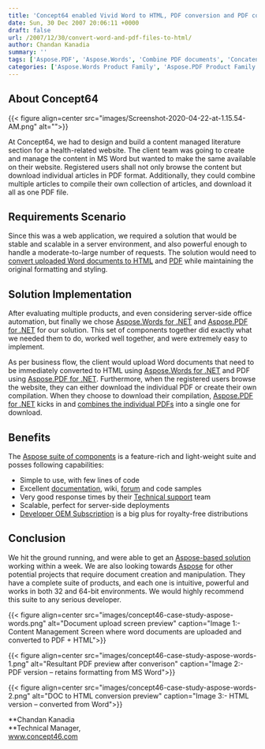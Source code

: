 ```yaml
---
title: 'Concept64 enabled Vivid Word to HTML, PDF conversion and PDF concatenation features using Aspose APIs'
date: Sun, 30 Dec 2007 20:06:11 +0000
draft: false
url: /2007/12/30/convert-word-and-pdf-files-to-html/
author: Chandan Kanadia
summary: ''
tags: ['Aspose.PDF', 'Aspose.Words', 'Combine PDF documents', 'Concatenate PDF files', 'Concatenate PDF files using Aspose.PDF for .NET', 'Convert DOC to PDF using Aspose.Words for .NET', 'Convert MS Word files to HTML format', 'DOC to HTML conversion APIs', 'DOC to PDF conversion', 'DOC to PDF conversion APIs', 'Free trial to convert MS Word files to HTML format', 'Success Stories', 'merge PDF files']
categories: ['Aspose.Words Product Family', 'Aspose.PDF Product Family']
---
```


## About Concept64



{{< figure align=center src="images/Screenshot-2020-04-22-at-1.15.54-AM.png" alt="">}}


At Concept64, we had to design and build a content managed literature section for a health-related website. The client team was going to create and manage the content in MS Word but wanted to make the same available on their website. Registered users shall not only browse the content but download individual articles in PDF format. Additionally, they could combine multiple articles to compile their own collection of articles, and download it all as one PDF file.

## Requirements Scenario

Since this was a web application, we required a solution that would be stable and scalable in a server environment, and also powerful enough to handle a moderate-to-large number of requests. The solution would need to [convert uploaded Word documents to HTML][1] and [PDF][2] while maintaining the original formatting and styling.

## Solution Implementation

After evaluating multiple products, and even considering server-side office automation, but finally we chose [Aspose.Words for .NET][3] and [Aspose.PDF for .NET][4] for our solution. This set of components together did exactly what we needed them to do, worked well together, and were extremely easy to implement.

As per business flow, the client would upload Word documents that need to be immediately converted to HTML using [Aspose.Words for .NET][5] and PDF using [Aspose.PDF for .NET][6]. Furthermore, when the registered users browse the website, they can either download the individual PDF or create their own compilation. When they choose to download their compilation, [Aspose.PDF for .NET][7] kicks in and [combines the individual PDFs][8] into a single one for download.

## Benefits

The [Aspose suite of components][9] is a feature-rich and light-weight suite and posses following capabilities:

*   Simple to use, with few lines of code
*   Excellent [documentation][10], wiki, [forum][11] and code samples
*   Very good response times by their [Technical support][12] team
*   Scalable, perfect for server-side deployments
*   [Developer OEM Subscription][13] is a big plus for royalty-free distributions

## Conclusion

We hit the ground running, and were able to get an [Aspose-based solution][14] working within a week. We are also looking towards [Aspose][15] for other potential projects that require document creation and manipulation. They have a complete suite of products, and each one is intuitive, powerful and works in both 32 and 64-bit environments. We would highly recommend this suite to any serious developer.



{{< figure align=center src="images/concept46-case-study-aspose-words.png" alt="Document upload screen preview" caption="Image 1:- Content Management Screen where word documents are uploaded and converted to PDF + HTML">}}




{{< figure align=center src="images/concept46-case-study-aspose-words-1.png" alt="Resultant PDF preview after converison" caption="Image 2:- PDF version – retains formatting from MS Word">}}




{{< figure align=center src="images/concept46-case-study-aspose-words-2.png" alt="DOC to HTML conversion preview" caption="Image 3:- HTML version – converted from Word">}}


**Chandan Kanadia  
**Technical Manager,  
www.concept46.com




[1]: https://docs.aspose.com/display/wordsnet/Converting+a+Document#ConvertingaDocument-HowtoConvertaDocumenttoMHTMLandEmail
[2]: https://docs.aspose.com/display/wordsnet/Converting+a+Word+document+to+PDF
[3]: https://products.aspose.com/words/net
[4]: https://products.aspose.com/pdf/net
[5]: https://products.aspose.com/words/net
[6]: https://products.aspose.com/pdf/net
[7]: https://products.aspose.com/pdf/net
[8]: https://docs.aspose.com/
[9]: https://products.aspose.com/
[10]: https://docs.aspose.com/display/totalnet/Home
[11]: https://forum.aspose.com/c/words
[12]: https://forum.aspose.com/c/words
[13]: https://purchase.aspose.com/pricing/total/net
[14]: https://products.aspose.com/
[15]: https://www.aspose.com/




